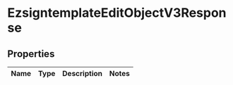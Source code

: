 
# EzsigntemplateEditObjectV3Response

## Properties
| Name | Type | Description | Notes |
| ------------ | ------------- | ------------- | ------------- |



